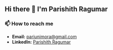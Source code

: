 ## Hi there 👋 I'm Parishith Ragumar

### 📫 How to reach me
- **Email:** [pariunimora@gmail.com](mailto:pariunimora@gmail.com)
- **LinkedIn:** [Parishith Ragumar](www.parishith.live)
